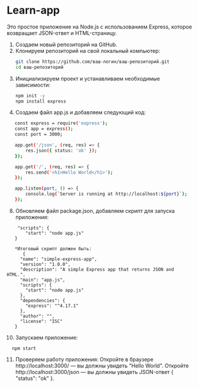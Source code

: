 # Learn-app

Это простое приложение на Node.js с использованием Express, которое возвращает JSON-ответ и HTML-страницу.
1. Создаем новый репозиторий на GitHub.
2. Клонируем репозиторий на свой локальный компьютер:
   ```bash
   git clone https://github.com/ваш-логин/ваш-репозиторий.git
   cd ваш-репозиторий

4. Инициализируем проект и устанавливаем необходимые зависимости:
   ```bash
   npm init -y
   npm install express

6. Создаем файл app.js и добавляем следующий код:
```bash
   const express = require('express');
   const app = express();
   const port = 3000;

   app.get('/json', (req, res) => {
       res.json({ status: 'ok' });
   });

   app.get('/', (req, res) => {
       res.send('<h1>Hello World</h1>');
   });

   app.listen(port, () => {
       console.log(`Server is running at http://localhost:${port}`);
   });
```
8. Обновляем файл package.json, добавляем скрипт для запуска приложения:
```
    "scripts": {
       "start": "node app.js"
   }

   *Итоговый скрипт должен быть:
      {
     "name": "simple-express-app",
     "version": "1.0.0",
     "description": "A simple Express app that returns JSON and HTML.",
     "main": "app.js",
     "scripts": {
       "start": "node app.js"
     },
     "dependencies": {
       "express": "^4.17.1"
     },
     "author": "",
     "license": "ISC"
   }
   ```
10. Запускаем приложение:
 ```
   npm start
```
11. Проверяем работу приложения:
   Откройте в браузере http://localhost:3000/ — вы должны увидеть "Hello World".
   Откройте http://localhost:3000/json — вы должны увидеть JSON-ответ { "status": "ok" }.

